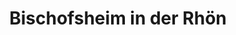 ---
title: Bischofsheim in der Rhön
url: /bischofsheim-in-der-rhoen/
latitude: 50.407
longitude: 9.954
---